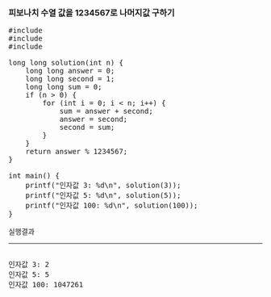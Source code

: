 ### 피보나치 수열 값을 1234567로 나머지값 구하기

<pre>
#include <stdio.h>
#include <stdbool.h>
#include <stdlib.h>

long long solution(int n) {
	long long answer = 0;
	long long second = 1;
	long long sum = 0;
	if (n > 0) {
		for (int i = 0; i < n; i++) {
			sum = answer + second;
			answer = second;
			second = sum;
		}
	}
	return answer % 1234567;
}

int main() {
	printf("인자값 3: %d\n", solution(3));
	printf("인자값 5: %d\n", solution(5));
	printf("인자값 100: %d\n", solution(100));
}

실행결과
<hr>
인자값 3: 2
인자값 5: 5
인자값 100: 1047261
</pre>

